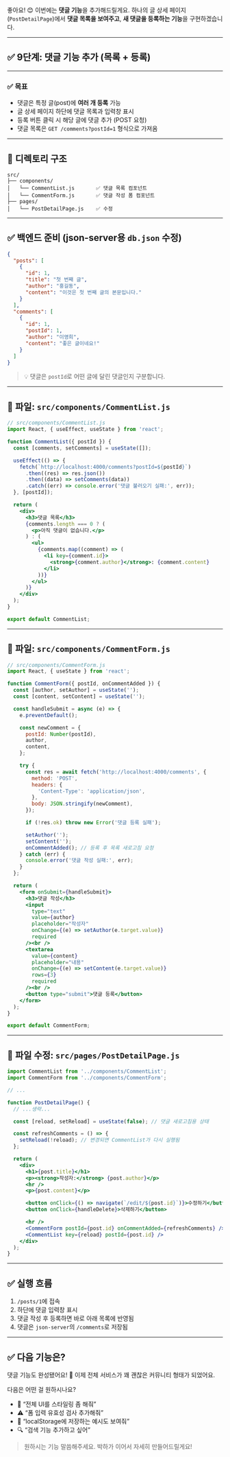 좋아요! 😊
이번에는 **댓글 기능**을 추가해드릴게요.
하나의 글 상세 페이지(`PostDetailPage`)에서 **댓글 목록을 보여주고**, **새 댓글을 등록하는 기능**을 구현하겠습니다.

---

## ✅ 9단계: 댓글 기능 추가 (목록 + 등록)

---

### ✅ 목표

* 댓글은 특정 글(post)에 **여러 개 등록** 가능
* 글 상세 페이지 하단에 댓글 목록과 입력창 표시
* 등록 버튼 클릭 시 해당 글에 댓글 추가 (POST 요청)
* 댓글 목록은 `GET /comments?postId=1` 형식으로 가져옴

---

## 📁 디렉토리 구조

```
src/
├── components/
│   └── CommentList.js       ✅ 댓글 목록 컴포넌트
│   └── CommentForm.js       ✅ 댓글 작성 폼 컴포넌트
├── pages/
│   └── PostDetailPage.js    ✅ 수정
```

---

## ✅ 백엔드 준비 (json-server용 `db.json` 수정)

```json
{
  "posts": [
    {
      "id": 1,
      "title": "첫 번째 글",
      "author": "홍길동",
      "content": "이것은 첫 번째 글의 본문입니다."
    }
  ],
  "comments": [
    {
      "id": 1,
      "postId": 1,
      "author": "이영희",
      "content": "좋은 글이네요!"
    }
  ]
}
```

> 💡 댓글은 `postId`로 어떤 글에 달린 댓글인지 구분합니다.

---

## 📄 파일: `src/components/CommentList.js`

```jsx
// src/components/CommentList.js
import React, { useEffect, useState } from 'react';

function CommentList({ postId }) {
  const [comments, setComments] = useState([]);

  useEffect(() => {
    fetch(`http://localhost:4000/comments?postId=${postId}`)
      .then((res) => res.json())
      .then((data) => setComments(data))
      .catch((err) => console.error('댓글 불러오기 실패:', err));
  }, [postId]);

  return (
    <div>
      <h3>댓글 목록</h3>
      {comments.length === 0 ? (
        <p>아직 댓글이 없습니다.</p>
      ) : (
        <ul>
          {comments.map((comment) => (
            <li key={comment.id}>
              <strong>{comment.author}</strong>: {comment.content}
            </li>
          ))}
        </ul>
      )}
    </div>
  );
}

export default CommentList;
```

---

## 📄 파일: `src/components/CommentForm.js`

```jsx
// src/components/CommentForm.js
import React, { useState } from 'react';

function CommentForm({ postId, onCommentAdded }) {
  const [author, setAuthor] = useState('');
  const [content, setContent] = useState('');

  const handleSubmit = async (e) => {
    e.preventDefault();

    const newComment = {
      postId: Number(postId),
      author,
      content,
    };

    try {
      const res = await fetch('http://localhost:4000/comments', {
        method: 'POST',
        headers: {
          'Content-Type': 'application/json',
        },
        body: JSON.stringify(newComment),
      });

      if (!res.ok) throw new Error('댓글 등록 실패');

      setAuthor('');
      setContent('');
      onCommentAdded(); // 등록 후 목록 새로고침 요청
    } catch (err) {
      console.error('댓글 작성 실패:', err);
    }
  };

  return (
    <form onSubmit={handleSubmit}>
      <h3>댓글 작성</h3>
      <input
        type="text"
        value={author}
        placeholder="작성자"
        onChange={(e) => setAuthor(e.target.value)}
        required
      /><br />
      <textarea
        value={content}
        placeholder="내용"
        onChange={(e) => setContent(e.target.value)}
        rows={3}
        required
      /><br />
      <button type="submit">댓글 등록</button>
    </form>
  );
}

export default CommentForm;
```

---

## 📄 파일 수정: `src/pages/PostDetailPage.js`

```jsx
import CommentList from '../components/CommentList';
import CommentForm from '../components/CommentForm';

// ...

function PostDetailPage() {
  // ...생략...

  const [reload, setReload] = useState(false); // 댓글 새로고침용 상태

  const refreshComments = () => {
    setReload(!reload); // 변경되면 CommentList가 다시 실행됨
  };

  return (
    <div>
      <h1>{post.title}</h1>
      <p><strong>작성자:</strong> {post.author}</p>
      <hr />
      <p>{post.content}</p>

      <button onClick={() => navigate(`/edit/${post.id}`)}>수정하기</button>
      <button onClick={handleDelete}>삭제하기</button>

      <hr />
      <CommentForm postId={post.id} onCommentAdded={refreshComments} />
      <CommentList key={reload} postId={post.id} />
    </div>
  );
}
```

---

## ✅ 실행 흐름

1. `/posts/1`에 접속
2. 하단에 댓글 입력창 표시
3. 댓글 작성 후 등록하면 바로 아래 목록에 반영됨
4. 댓글은 `json-server`의 `/comments`로 저장됨

---

## ✅ 다음 기능은?

댓글 기능도 완성됐어요! 🎉
이제 전체 서비스가 꽤 괜찮은 커뮤니티 형태가 되었어요.

다음은 어떤 걸 원하시나요?

* 🎨 “전체 UI를 스타일링 좀 해줘”
* ⚠️ “폼 입력 유효성 검사 추가해줘”
* 💾 “localStorage에 저장하는 예시도 보여줘”
* 🔍 “검색 기능 추가하고 싶어”

> 원하시는 기능 말씀해주세요. 박하가 이어서 자세히 만들어드릴게요!
